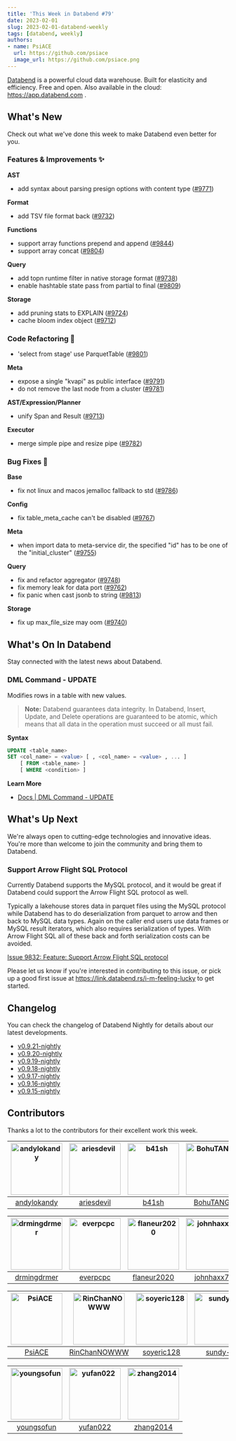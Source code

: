 ```yaml
---
title: 'This Week in Databend #79'
date: 2023-02-01
slug: 2023-02-01-databend-weekly
tags: [databend, weekly]
authors:
- name: PsiACE
  url: https://github.com/psiace
  image_url: https://github.com/psiace.png
---
```


[Databend](https://github.com/datafuselabs/databend) is a powerful cloud data warehouse. Built for elasticity and efficiency. Free and open. Also available in the cloud: <https://app.databend.com> .

## What's New

Check out what we've done this week to make Databend even better for you.

### Features & Improvements :sparkles:

**AST**

- add syntax about parsing presign options with content type ([#9771](https://github.com/datafuselabs/databend/pull/9771))

**Format**

- add TSV file format back ([#9732](https://github.com/datafuselabs/databend/pull/9732))

**Functions**

- support array functions prepend and append ([#9844](https://github.com/datafuselabs/databend/pull/9844))
- support array concat ([#9804](https://github.com/datafuselabs/databend/pull/9804))

**Query**

- add topn runtime filter in native storage format ([#9738](https://github.com/datafuselabs/databend/pull/9738))
- enable hashtable state pass from partial to final ([#9809](https://github.com/datafuselabs/databend/pull/9809))

**Storage**

- add pruning stats to EXPLAIN ([#9724](https://github.com/datafuselabs/databend/pull/9724))
- cache bloom index object ([#9712](https://github.com/datafuselabs/databend/pull/9712))

### Code Refactoring :tada:

- 'select from stage' use ParquetTable ([#9801](https://github.com/datafuselabs/databend/pull/9801))

**Meta**

- expose a single "kvapi" as public interface ([#9791](https://github.com/datafuselabs/databend/pull/9791))
- do not remove the last node from a cluster ([#9781](https://github.com/datafuselabs/databend/pull/9781))

**AST/Expression/Planner**

- unify Span and Result ([#9713](https://github.com/datafuselabs/databend/pull/9713))

**Executor**

- merge simple pipe and resize pipe ([#9782](https://github.com/datafuselabs/databend/pull/9782))

### Bug Fixes :wrench:

**Base**

- fix not linux and macos jemalloc fallback to std ([#9786](https://github.com/datafuselabs/databend/pull/9786))

**Config**

- fix table_meta_cache can't be disabled ([#9767](https://github.com/datafuselabs/databend/pull/9767))

**Meta**

- when import data to meta-service dir, the specified "id" has to be one of the "initial_cluster" ([#9755](https://github.com/datafuselabs/databend/pull/9755))

**Query**

- fix and refactor aggregator ([#9748](https://github.com/datafuselabs/databend/pull/9748))
- fix memory leak for data port ([#9762](https://github.com/datafuselabs/databend/pull/9762))
- fix panic when cast jsonb to string ([#9813](https://github.com/datafuselabs/databend/pull/9813))

**Storage**

- fix up max_file_size may oom ([#9740](https://github.com/datafuselabs/databend/pull/9740))

## What's On In Databend

Stay connected with the latest news about Databend.

### DML Command - UPDATE

Modifies rows in a table with new values.

> **Note:** Databend guarantees data integrity. In Databend, Insert, Update, and Delete operations are guaranteed to be atomic, which means that all data in the operation must succeed or all must fail.

**Syntax**

```sql
UPDATE <table_name>
SET <col_name> = <value> [ , <col_name> = <value> , ... ]
    [ FROM <table_name> ]
    [ WHERE <condition> ]
```

**Learn More**

- [Docs | DML Command - UPDATE](https://databend.rs/doc/sql-commands/dml/dml-update)

## What's Up Next

We're always open to cutting-edge technologies and innovative ideas. You're more than welcome to join the community and bring them to Databend.

### Support Arrow Flight SQL Protocol

Currently Databend supports the MySQL protocol, and it would be great if Databend could support the Arrow Flight SQL protocol as well.

Typically a lakehouse stores data in parquet files using the MySQL protocol while Databend has to do deserialization from parquet to arrow and then back to MySQL data types. Again on the caller end users use data frames or MySQL result iterators, which also requires serialization of types. With Arrow Flight SQL all of these back and forth serialization costs can be avoided.

[Issue 9832: Feature: Support Arrow Flight SQL protocol](https://github.com/datafuselabs/databend/issues/9832)

Please let us know if you're interested in contributing to this issue, or pick up a good first issue at <https://link.databend.rs/i-m-feeling-lucky> to get started.

## Changelog

You can check the changelog of Databend Nightly for details about our latest developments.

- [v0.9.21-nightly](https://github.com/datafuselabs/databend/releases/tag/v0.9.21-nightly)
- [v0.9.20-nightly](https://github.com/datafuselabs/databend/releases/tag/v0.9.20-nightly)
- [v0.9.19-nightly](https://github.com/datafuselabs/databend/releases/tag/v0.9.19-nightly)
- [v0.9.18-nightly](https://github.com/datafuselabs/databend/releases/tag/v0.9.18-nightly)
- [v0.9.17-nightly](https://github.com/datafuselabs/databend/releases/tag/v0.9.17-nightly)
- [v0.9.16-nightly](https://github.com/datafuselabs/databend/releases/tag/v0.9.16-nightly)
- [v0.9.15-nightly](https://github.com/datafuselabs/databend/releases/tag/v0.9.15-nightly)

## Contributors

Thanks a lot to the contributors for their excellent work this week.

[<img alt="andylokandy" src="https://avatars.githubusercontent.com/u/9637710?v=4&s=117" width="117" />](https://github.com/andylokandy) |[<img alt="ariesdevil" src="https://avatars.githubusercontent.com/u/7812909?v=4&s=117" width="117" />](https://github.com/ariesdevil) |[<img alt="b41sh" src="https://avatars.githubusercontent.com/u/1070352?v=4&s=117" width="117" />](https://github.com/b41sh) |[<img alt="BohuTANG" src="https://avatars.githubusercontent.com/u/172204?v=4&s=117" width="117" />](https://github.com/BohuTANG) |[<img alt="dantengsky" src="https://avatars.githubusercontent.com/u/22081156?v=4&s=117" width="117" />](https://github.com/dantengsky) |[<img alt="dependabot[bot]" src="https://avatars.githubusercontent.com/in/29110?v=4&s=117" width="117" />](https://github.com/apps/dependabot) |
:---: |:---: |:---: |:---: |:---: |:---: |
[andylokandy](https://github.com/andylokandy) |[ariesdevil](https://github.com/ariesdevil) |[b41sh](https://github.com/b41sh) |[BohuTANG](https://github.com/BohuTANG) |[dantengsky](https://github.com/dantengsky) |[dependabot[bot]](https://github.com/apps/dependabot) |

[<img alt="drmingdrmer" src="https://avatars.githubusercontent.com/u/44069?v=4&s=117" width="117" />](https://github.com/drmingdrmer) |[<img alt="everpcpc" src="https://avatars.githubusercontent.com/u/1808802?v=4&s=117" width="117" />](https://github.com/everpcpc) |[<img alt="flaneur2020" src="https://avatars.githubusercontent.com/u/129800?v=4&s=117" width="117" />](https://github.com/flaneur2020) |[<img alt="johnhaxx7" src="https://avatars.githubusercontent.com/u/12479235?v=4&s=117" width="117" />](https://github.com/johnhaxx7) |[<img alt="leiysky" src="https://avatars.githubusercontent.com/u/22445410?v=4&s=117" width="117" />](https://github.com/leiysky) |[<img alt="mergify[bot]" src="https://avatars.githubusercontent.com/in/10562?v=4&s=117" width="117" />](https://github.com/apps/mergify) |
:---: |:---: |:---: |:---: |:---: |:---: |
[drmingdrmer](https://github.com/drmingdrmer) |[everpcpc](https://github.com/everpcpc) |[flaneur2020](https://github.com/flaneur2020) |[johnhaxx7](https://github.com/johnhaxx7) |[leiysky](https://github.com/leiysky) |[mergify[bot]](https://github.com/apps/mergify) |

[<img alt="PsiACE" src="https://avatars.githubusercontent.com/u/36896360?v=4&s=117" width="117" />](https://github.com/PsiACE) |[<img alt="RinChanNOWWW" src="https://avatars.githubusercontent.com/u/33975039?v=4&s=117" width="117" />](https://github.com/RinChanNOWWW) |[<img alt="soyeric128" src="https://avatars.githubusercontent.com/u/106025534?v=4&s=117" width="117" />](https://github.com/soyeric128) |[<img alt="sundy-li" src="https://avatars.githubusercontent.com/u/3325189?v=4&s=117" width="117" />](https://github.com/sundy-li) |[<img alt="TCeason" src="https://avatars.githubusercontent.com/u/33082201?v=4&s=117" width="117" />](https://github.com/TCeason) |[<img alt="Xuanwo" src="https://avatars.githubusercontent.com/u/5351546?v=4&s=117" width="117" />](https://github.com/Xuanwo) |
:---: |:---: |:---: |:---: |:---: |:---: |
[PsiACE](https://github.com/PsiACE) |[RinChanNOWWW](https://github.com/RinChanNOWWW) |[soyeric128](https://github.com/soyeric128) |[sundy-li](https://github.com/sundy-li) |[TCeason](https://github.com/TCeason) |[Xuanwo](https://github.com/Xuanwo) |

[<img alt="youngsofun" src="https://avatars.githubusercontent.com/u/5782159?v=4&s=117" width="117" />](https://github.com/youngsofun) |[<img alt="yufan022" src="https://avatars.githubusercontent.com/u/30121694?v=4&s=117" width="117" />](https://github.com/yufan022) |[<img alt="zhang2014" src="https://avatars.githubusercontent.com/u/8087042?v=4&s=117" width="117" />](https://github.com/zhang2014) |
:---: |:---: |:---: |
[youngsofun](https://github.com/youngsofun) |[yufan022](https://github.com/yufan022) |[zhang2014](https://github.com/zhang2014) |
